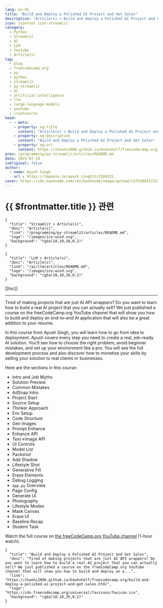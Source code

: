 ```yaml
---
lang: en-US
title: "Build and Deploy a Polished AI Project and Get Sales"
description: "Article(s) > Build and Deploy a Polished AI Project and Get Sales"
icon: iconfont icon-streamlit
category:
  - Python
  - Streamlit
  - AI
  - LLM
  - Youtube
  - Article(s)
tag:
  - blog
  - freecodecamp.org
  - py
  - python
  - streamlit
  - py-streamlit
  - ai
  - artificial-intelligence
  - llm
  - large-language-models
  - youtube
  - crashcourse
head:
  - - meta:
    - property: og:title
      content: "Article(s) > Build and Deploy a Polished AI Project and Get Sales"
    - property: og:description
      content: "Build and Deploy a Polished AI Project and Get Sales"
    - property: og:url
      content: https://chanhi2000.github.io/bookshelf/freecodecamp.org/build-and-deploy-a-polished-ai-project-and-get-sales.html
prev: /programming/py-streamlit/articles/README.md
date: 2025-07-10
isOriginal: false
author:
  - name: Ayush Singh
    url : https://topmate.io/ayush_singh13/1589231
cover: https://cdn.hashnode.com/res/hashnode/image/upload/v1752093271233/de995e0c-8220-4fb1-8d35-acc6b99104ee.jpeg
---
```


# {{ $frontmatter.title }} 관련

```component VPCard
{
  "title": "Streamlit > Article(s)",
  "desc": "Article(s)",
  "link": "/programming/py-streamlit/articles/README.md",
  "logo": "/images/ico-wind.svg",
  "background": "rgba(10,10,10,0.2)"
}
```

```component VPCard
{
  "title": "LLM > Article(s)",
  "desc": "Article(s)",
  "link": "/ai/llm/articles/README.md",
  "logo": "/images/ico-wind.svg",
  "background": "rgba(10,10,10,0.2)"
}
```

[[toc]]

---

<SiteInfo
  name="Build and Deploy a Polished AI Project and Get Sales"
  desc="Tired of making projects that are just AI API wrappers? Do you want to learn how to build a real AI project that you can actually sell? We just published a course on the freeCodeCamp.org YouTube channel that will show you how to build and deploy an e..."
  url="https://freecodecamp.org/news/build-and-deploy-a-polished-ai-project-and-get-sales"
  logo="https://cdn.freecodecamp.org/universal/favicons/favicon.ico"
  preview="https://cdn.hashnode.com/res/hashnode/image/upload/v1752093271233/de995e0c-8220-4fb1-8d35-acc6b99104ee.jpeg"/>

Tired of making projects that are just AI API wrappers? Do you want to learn how to build a real AI project that you can actually sell? We just published a course on the freeCodeCamp.org YouTube channel that will show you how to build and deploy an end-to-end AI application that will also be a great addition to your resume.

In this course from Ayush Singh, you will learn how to go from idea to deployment. Ayush covers every step you need to create a real, job-ready AI solution. You’ll see how to choose the right problem, avoid beginner mistakes, and set up your environment like a pro. You will see the full development process and also discover how to monetize your skills by selling your solution to real clients or businesses.

Here are the sections in this course:

- Intro and Job Myths
- Solution Preview
- Common Mistakes
- AdSnap Intro
- Project Start
- Source Setup
- Thinker Approach
- Env Setup
- Code Structure
- Gen Images
- Prompt Enhance
- Enhance API
- Text→Image API
- UI Controls
- Model List
- Packshot
- Add Shadow
- Lifestyle Shot
- Generative Fill
- Erase Elements
- Debug Logging
- <VPIcon icon="fa-brands fa-python"/>`app.py` Overview
- Page Config
- Generate UI
- Photography
- Lifestyle Modes
- Mask Canvas
- Erase UI
- Baseline Recap
- Student Task

Watch the full course on [<VPIcon icon="fa-brands fa-youtube"/>the freeCodeCamp.org YouTube channel](https://youtu.be/ObiAWFqgpMg) (1-hour watch).

<VidStack src="youtube/ObiAWFqgpMg" />

<!-- TODO: add ARTICLE CARD -->
```component VPCard
{
  "title": "Build and Deploy a Polished AI Project and Get Sales",
  "desc": "Tired of making projects that are just AI API wrappers? Do you want to learn how to build a real AI project that you can actually sell? We just published a course on the freeCodeCamp.org YouTube channel that will show you how to build and deploy an e...",
  "link": "https://chanhi2000.github.io/bookshelf/freecodecamp.org/build-and-deploy-a-polished-ai-project-and-get-sales.html",
  "logo": "https://cdn.freecodecamp.org/universal/favicons/favicon.ico",
  "background": "rgba(10,10,35,0.2)"
}
```
